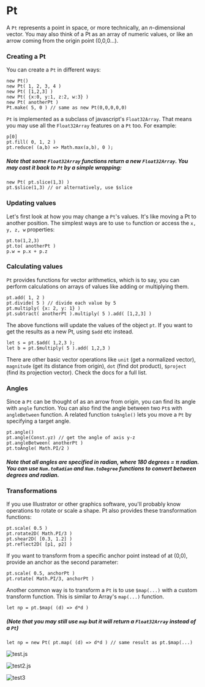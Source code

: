 # Pt

A `Pt` represents a point in space, or more technically, an _n_-dimensional vector. You may also think of a Pt as an array of numeric values, or like an arrow coming from the origin point (0,0,0...). 

### Creating a Pt

You can create a `Pt` in different ways:
```
new Pt()
new Pt( 1, 2, 3, 4 )  
new Pt( [1,2,3] )
new Pt( {x:0, y:1, z:2, w:3} )
new Pt( anotherPt )
Pt.make( 5, 0 ) // same as new Pt(0,0,0,0,0)
```

`Pt` is implemented as a subclass of javascript's `Float32Array`. That means you may use all the `Float32Array` features on a `Pt` too. For example:
```
p[0]
pt.fill( 0, 1, 2 )
pt.reduce( (a,b) => Math.max(a,b), 0 );
```

##### Note that some `Float32Array` functions return a new `Float32Array`. You may cast it back to `Pt` by a simple wrapping:
```
new Pt( pt.slice(1,3) )
pt.$slice(1,3) // or alternatively, use $slice
``` 

### Updating values

Let's first look at how you may change a `Pt`'s values. It's like moving a Pt to another position. The simplest ways are to use `to` function or access the `x, y, z, w` properties:
```
pt.to(1,2,3)
pt.to( anotherPt )
p.w = p.x + p.z
```

### Calculating values
`Pt` provides functions for vector arithmetics, which is to say, you can perform calculations on arrays of values like adding or multiplying them. 
```
pt.add( 1, 2 )
pt.divide( 5 ) // divide each value by 5
pt.multiply( {x: 2, y: 1} )
pt.subtract( anotherPt ).multiply( 5 ).add( [1,2,3] )
```
The above functions will update the values of the object `pt`. If you want to get the results as a new Pt, using `$add` etc instead.
```
let s = pt.$add( 1,2,3 );
let b = pt.$multiply( 5 ).add( 1,2,3 )

```
There are other basic vector operations like `unit` (get a normalized vector), `magnitude` (get its distance from origin), `dot` (find dot product), `$project` (find its projection vector). Check the docs for a full list.

### Angles
Since a `Pt` can be thought of as an arrow from origin, you can find its angle with `angle` function. You can also find the angle between two `Pt`s with `angleBetween` function. A related function `toAngle()` lets you move a `Pt` by specifying a target angle.
```
pt.angle()
pt.angle(Const.yz) // get the angle of axis y-z
pt.angleBetween( anotherPt )
pt.toAngle( Math.PI/2 )
```

##### Note that all angles are specified in radian, where 180 degrees = _π_ radian. You can use `Num.toRadian` and `Num.toDegree` functions to convert between degrees and radian.


### Transformations

If you use Illustrator or other graphics software, you'll probably know operations to rotate or scale a shape. Pt also provides these transformation functions:
```
pt.scale( 0.5 )
pt.rotate2D( Math.PI/3 )
pt.shear2D( [0.3, 1.2] )
pt.reflect2D( [p1, p2] ) 
```

If you want to transform from a specific anchor point instead of at (0,0), provide an anchor as the second parameter:
```
pt.scale( 0.5, anchorPt )
pt.rotate( Math.PI/3, anchorPt )
```

Another common way is to transform a `Pt` is to use `$map(...)` with a custom transform function. This is similar to Array's `map(...)` function. 
```
let np = pt.$map( (d) => d*d )
```

##### (Note that you may still use `map` but it will return a `Float32Array` instead of a `Pt`)
```
let np = new Pt( pt.map( (d) => d*d ) // same result as pt.$map(...)
```

![test.js](./assets/hat.png)

![test2.js](./assets/c.png)

![test3](./assets/b.png)
